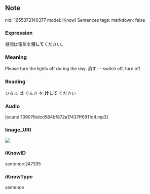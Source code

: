 ## Note
nid: 1655372140377
model: iKnow! Sentences
tags: 
markdown: false

### Expression
昼間は電気を<b>消して</b>ください。

### Meaning
Please turn the lights off during the day.
消す -- switch off, turn off

### Reading
ひるま は でんき を <b>けして</b> ください

### Audio
[sound:13907fbdcd584bf872a17437ff6911d4.mp3]

### Image_URI
<img src="9489ca5f9c408d12ff0143d3d5da33c7.jpg">

### iKnowID
sentence:247335

### iKnowType
sentence
